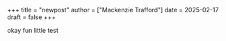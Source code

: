 +++
title = "newpost"
author = ["Mackenzie Trafford"]
date = 2025-02-17
draft = false
+++

okay fun little test
